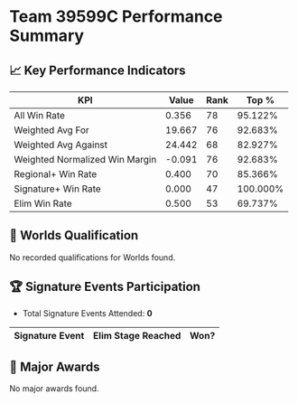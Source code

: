 # Team 39599C Performance Summary

## 📈 Key Performance Indicators
| KPI | Value | Rank | Top % |
| --- | ----- | ---- | ----- |
| All Win Rate | 0.356 | 78 | 95.122% |
| Weighted Avg For | 19.667 | 76 | 92.683% |
| Weighted Avg Against | 24.442 | 68 | 82.927% |
| Weighted Normalized Win Margin | -0.091 | 76 | 92.683% |
| Regional+ Win Rate | 0.400 | 70 | 85.366% |
| Signature+ Win Rate | 0.000 | 47 | 100.000% |
| Elim Win Rate | 0.500 | 53 | 69.737% |


## 🎯 Worlds Qualification
No recorded qualifications for Worlds found.

## 🏆 Signature Events Participation
- Total Signature Events Attended: **0**

| Signature Event | Elim Stage Reached | Won? |
|:----------------|:-------------------|:----|


## 🥇 Major Awards
No major awards found.
